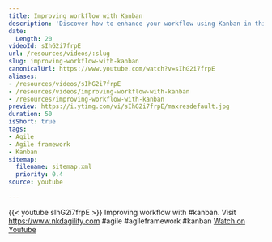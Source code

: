 ```yaml
---
title: Improving workflow with Kanban
description: 'Discover how to enhance your workflow using Kanban in this insightful video. Streamline your processes and boost productivity! #agile #kanban'
date:
  Length: 20
videoId: sIhG2i7frpE
url: /resources/videos/:slug
slug: improving-workflow-with-kanban
canonicalUrl: https://www.youtube.com/watch?v=sIhG2i7frpE
aliases:
- /resources/videos/sIhG2i7frpE
- /resources/videos/improving-workflow-with-kanban
- /resources/improving-workflow-with-kanban
preview: https://i.ytimg.com/vi/sIhG2i7frpE/maxresdefault.jpg
duration: 50
isShort: true
tags:
- Agile
- Agile framework
- Kanban
sitemap:
  filename: sitemap.xml
  priority: 0.4
source: youtube

---
```

{{< youtube sIhG2i7frpE >}} 
 Improving workflow with #kanban. Visit https://www.nkdagility.com #agile #agileframework #kanban 
 [Watch on Youtube](https://www.youtube.com/watch?v=sIhG2i7frpE)
